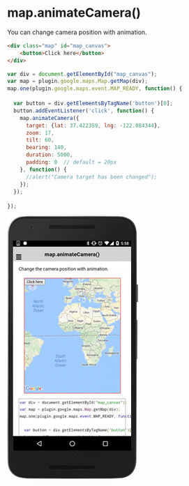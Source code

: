 # map.animateCamera()

You can change camera position with animation.

```html
<div class="map" id="map_canvas">
    <button>Click here</button>
</div>
```

```js
var div = document.getElementById("map_canvas");
var map = plugin.google.maps.Map.getMap(div);
map.one(plugin.google.maps.event.MAP_READY, function() {

  var button = div.getElementsByTagName('button')[0];
  button.addEventListener('click', function() {
    map.animateCamera({
      target: {lat: 37.422359, lng: -122.084344},
      zoom: 17,
      tilt: 60,
      bearing: 140,
      duration: 5000,
      padding: 0  // default = 20px
    }, function() {
      //alert("Camera target has been changed");
    });
  });

});
```

![](image.gif)
